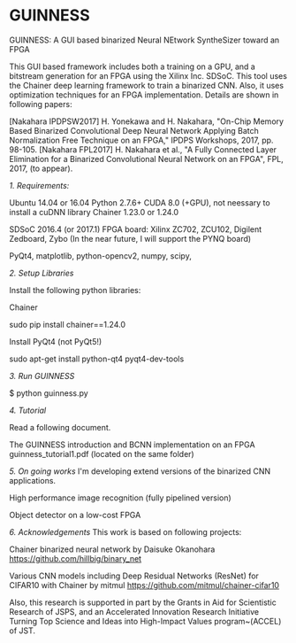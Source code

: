 # GUINNESS

GUINNESS: A GUI based binarized Neural NEtwork SyntheSizer toward an FPGA 

This GUI based framework includes both a training on a GPU, and a bitstream generation for an FPGA using the Xilinx Inc. SDSoC. This tool uses the Chainer deep learning framework to train a binarized CNN. Also, it uses optimization techniques for an FPGA implementation. Details are shown in following papers:

[Nakahara IPDPSW2017] H. Yonekawa and H. Nakahara, "On-Chip Memory Based Binarized Convolutional Deep Neural Network Applying Batch Normalization Free Technique on an FPGA," IPDPS Workshops, 2017, pp. 98-105.
[Nakahara FPL2017] H. Nakahara et al., "A Fully Connected Layer Elimination for a Binarized Convolutional Neural Network on an FPGA", FPL, 2017, (to appear).

*1. Requirements:*

Ubuntu 14.04 or 16.04
Python 2.7.6+
CUDA 8.0 (+GPU), not neessary to install a cuDNN library
Chainer 1.23.0 or 1.24.0

SDSoC 2016.4 (or 2017.1)
FPGA board: Xilinx ZC702, ZCU102, Digilent Zedboard, Zybo
(In the near future, I will support the PYNQ board)

PyQt4, matplotlib, python-opencv2, numpy, scipy, 

*2. Setup Libraries*

 Install the following python libraries:

 Chainer 

 sudo pip install chainer==1.24.0
 
 Install PyQt4 (not PyQt5!)

 sudo apt-get install python-qt4 pyqt4-dev-tools

*3. Run GUINNESS*

 $ python guinness.py

*4. Tutorial*

 Read a following document.

 The GUINNESS introduction and BCNN implementation on an FPGA
 guinness_tutorial1.pdf (located on the same folder)

*5. On going works*
 I'm developing extend versions of the binarized CNN applications.
 
 High performance image recognition (fully pipelined version)

 Object detector on a low-cost FPGA

*6. Acknowledgements*
 This work is based on following projects:

 Chainer binarized neural network by Daisuke Okanohara
 https://github.com/hillbig/binary_net

 Various CNN models including Deep Residual Networks (ResNet) 
  for CIFAR10 with Chainer by mitmul
 https://github.com/mitmul/chainer-cifar10

 Also, this research is supported in part by the Grants in Aid for Scientistic Research of JSPS, and an Accelerated Innovation Research Initiative Turning Top Science and Ideas into High-Impact Values program~(ACCEL) of JST.
